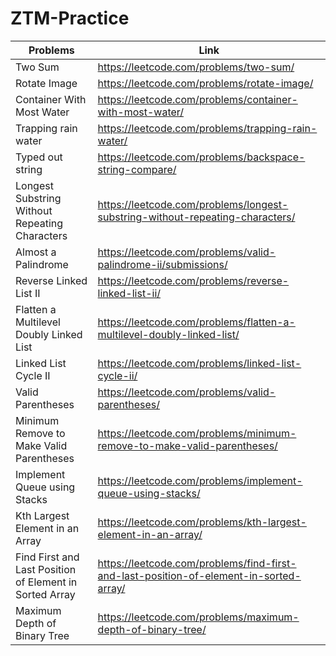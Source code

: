 # ZTM-Practice

Problems | Link
--- | --- 
Two Sum | https://leetcode.com/problems/two-sum/ 
Rotate Image| https://leetcode.com/problems/rotate-image/
Container With Most Water | https://leetcode.com/problems/container-with-most-water/
Trapping rain water | https://leetcode.com/problems/trapping-rain-water/
Typed out string | https://leetcode.com/problems/backspace-string-compare/
Longest Substring Without Repeating Characters| https://leetcode.com/problems/longest-substring-without-repeating-characters/
Almost a Palindrome| https://leetcode.com/problems/valid-palindrome-ii/submissions/
Reverse Linked List II| https://leetcode.com/problems/reverse-linked-list-ii/
Flatten a Multilevel Doubly Linked List| https://leetcode.com/problems/flatten-a-multilevel-doubly-linked-list/
Linked List Cycle II| https://leetcode.com/problems/linked-list-cycle-ii/
Valid Parentheses| https://leetcode.com/problems/valid-parentheses/
Minimum Remove to Make Valid Parentheses| https://leetcode.com/problems/minimum-remove-to-make-valid-parentheses/
Implement Queue using Stacks| https://leetcode.com/problems/implement-queue-using-stacks/
Kth Largest Element in an Array| https://leetcode.com/problems/kth-largest-element-in-an-array/
Find First and Last Position of Element in Sorted Array| https://leetcode.com/problems/find-first-and-last-position-of-element-in-sorted-array/
Maximum Depth of Binary Tree| https://leetcode.com/problems/maximum-depth-of-binary-tree/
